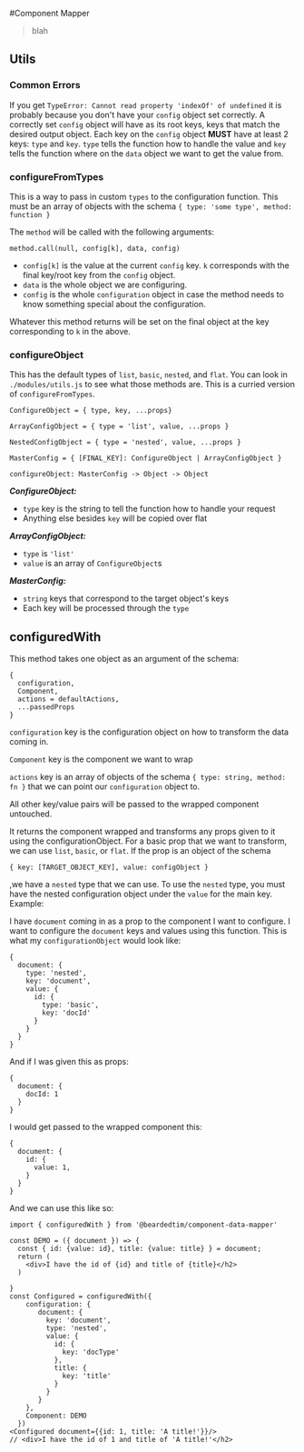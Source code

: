 #Component Mapper

> blah


## Utils


### Common Errors

If you get `TypeError: Cannot read property 'indexOf' of undefined` it is probably because you don't have your `config` object set correctly. A correctly set `config` object will have as its root keys, keys that match the desired output object. Each key on the `config` object **MUST** have at least 2 keys: `type` and `key`. `type` tells the function how to handle the value and `key` tells the function where on the `data` object we want to get the value from.

### configureFromTypes

This is a way to pass in custom `types` to the configuration function. This must be an array of objects with the schema `{ type: 'some type', method: function }`

The `method` will be called with the following arguments:

```
method.call(null, config[k], data, config)
```

- `config[k]` is the value at the current `config` key. `k` corresponds with the final key/root key from the `config` object.
- `data` is the whole object we are configuring.
- `config` is the whole `configuration` object in case the method needs to know something special about the configuration.

Whatever this method returns will be set on the final object at the key corresponding to `k` in the above.

### configureObject

This has the default types of `list`, `basic`, `nested`, and `flat`. You can look in `./modules/utils.js` to see what those methods are. This is a curried version of `configureFromTypes`.

```
ConfigureObject = { type, key, ...props}

ArrayConfigObject = { type = 'list', value, ...props }

NestedConfigObject = { type = 'nested', value, ...props }

MasterConfig = { [FINAL_KEY]: ConfigureObject | ArrayConfigObject }

configureObject: MasterConfig -> Object -> Object
```

_**ConfigureObject:**_

- `type` key is the string to tell the function how to handle your request
- Anything else besides `key` will be copied over flat

_**ArrayConfigObject:**_

- `type` is `'list'`
- `value` is an array of `ConfigureObject`s

_**MasterConfig:**_

- `string` keys that correspond to the target object's keys
- Each key will be processed through the `type`


## configuredWith

This method takes one object as an argument of the schema:

```
{
  configuration,
  Component,
  actions = defaultActions,
  ...passedProps
}
```

`configuration` key is the configuration object on how to transform the data coming in.

`Component` key is the component we want to wrap

`actions` key is an array of objects of the schema `{ type: string, method: fn }` that we can point our `configuration` object to.

All other key/value pairs will be passed to the wrapped component untouched.

It returns the component wrapped and transforms any props given to it using the configurationObject. For a basic prop that we want to transform, we can use `list`, `basic`, or `flat`. If the prop is an object of the schema

`{ key: [TARGET_OBJECT_KEY], value: configObject }`

,we have a `nested` type that we can use. To use the `nested` type, you must have the nested configuration object under the `value` for the main key. Example:

I have `document` coming in as a prop to the component I want to configure. I want to configure the `document` keys and values using this function. This is what my `configurationObject` would look like:

```
{
  document: {
    type: 'nested',
    key: 'document',
    value: {
      id: {
        type: 'basic',
        key: 'docId'
      }
    }
  }
}
```

And if I was given this as props:

```
{
  document: {
    docId: 1
  }
}
```

I would get passed to the wrapped component this:

```
{
  document: {
    id: {
      value: 1,
    }
  }
}
```

And we can use this like so:

```
import { configuredWith } from '@beardedtim/component-data-mapper'

const DEMO = ({ document }) => {
  const { id: {value: id}, title: {value: title} } = document;
  return (
    <div>I have the id of {id} and title of {title}</h2>
  )

}
const Configured = configuredWith({
    configuration: {
       document: {
         key: 'document',
         type: 'nested',
         value: {
           id: {
             key: 'docType'
           },
           title: {
             key: 'title'
           }
         }
       }
    },
    Component: DEMO
  })
<Configured document={{id: 1, title: 'A title!'}}/>
// <div>I have the id of 1 and title of 'A title!'</h2>
```
